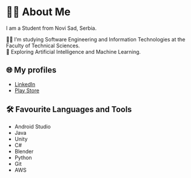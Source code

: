  
<!--
**marijazhiv/marijazhiv** is a ✨ _special_ ✨ repository because its `README.md` (this file) appears on your GitHub profile.

Here are some ideas to get you started:

- 🔭 I’m currently working on ...
- 🌱 I’m currently learning ...
- 👯 I’m looking to collaborate on ...
- 🤔 I’m looking for help with ...
- 💬 Ask me about ...
- 📫 How to reach me: ...
- 😄 Pronouns: ...
- ⚡ Fun fact: ...
-->
# 👩‍💻 About Me
I am a Student from Novi Sad, Serbia.

👩‍🎓 I’m studying Software Engineering and Information Technologies at the Faculty of Technical Sciences.  
🔭 Exploring Artificial Intelligence and Machine Learning.  
 

## 🌐 My profiles  
- [LinkedIn](#)  
- [Play Store](#)  

## 🛠 Favourite Languages and Tools  
- Android Studio  
- Java  
- Unity  
- C#  
- Blender  
- Python  
- Git  
- AWS
